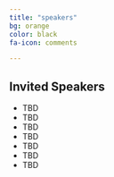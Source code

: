 ```yaml
---
title: "speakers"
bg: orange
color: black
fa-icon: comments

---
```


## Invited Speakers
- TBD
- TBD
- TBD
- TBD
- TBD
- TBD
- TBD
